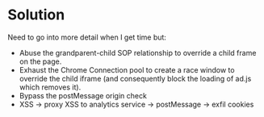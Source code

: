 # Solution

Need to go into more detail when I get time but:

* Abuse the grandparent-child SOP relationship to override a child frame on the page.
* Exhaust the Chrome Connection pool to create a race window to override the child iframe (and consequently block the loading of ad.js which removes it).
* Bypass the postMessage origin check
* XSS -> proxy XSS to analytics service -> postMessage -> exfil cookies


